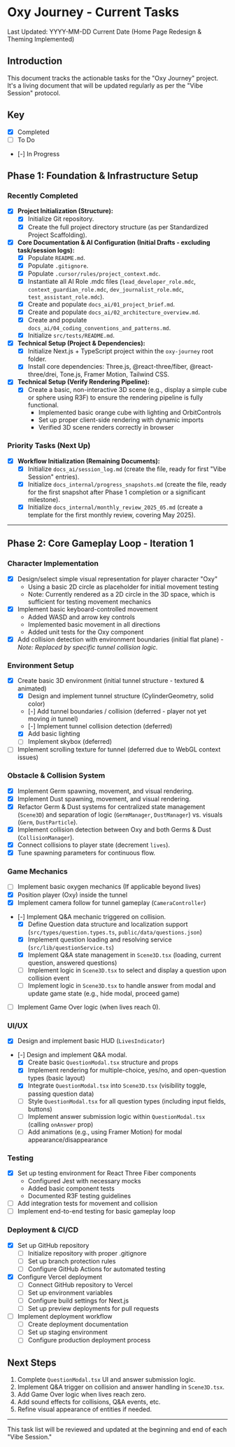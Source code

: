 # Oxy Journey - Current Tasks
Last Updated: YYYY-MM-DD Current Date (Home Page Redesign & Theming Implemented)

## Introduction
This document tracks the actionable tasks for the "Oxy Journey" project. It's a living document that will be updated regularly as per the "Vibe Session" protocol.

## Key
- [x] Completed
- [ ] To Do
- [-] In Progress

## Phase 1: Foundation & Infrastructure Setup

### Recently Completed
- [x] **Project Initialization (Structure):**
    - [x] Initialize Git repository.
    - [x] Create the full project directory structure (as per Standardized Project Scaffolding).
- [x] **Core Documentation & AI Configuration (Initial Drafts - excluding task/session logs):**
    - [x] Populate `README.md`.
    - [x] Populate `.gitignore`.
    - [x] Populate `.cursor/rules/project_context.mdc`.
    - [x] Instantiate all AI Role .mdc files (`lead_developer_role.mdc`, `context_guardian_role.mdc`, `dev_journalist_role.mdc`, `test_assistant_role.mdc`).
    - [x] Create and populate `docs_ai/01_project_brief.md`.
    - [x] Create and populate `docs_ai/02_architecture_overview.md`.
    - [x] Create and populate `docs_ai/04_coding_conventions_and_patterns.md`.
    - [x] Initialize `src/tests/README.md`.
- [x] **Technical Setup (Project & Dependencies):**
    - [x] Initialize Next.js + TypeScript project within the `oxy-journey` root folder.
    - [x] Install core dependencies: Three.js, @react-three/fiber, @react-three/drei, Tone.js, Framer Motion, Tailwind CSS.
- [x] **Technical Setup (Verify Rendering Pipeline):**
    - [x] Create a basic, non-interactive 3D scene (e.g., display a simple cube or sphere using R3F) to ensure the rendering pipeline is fully functional.
        - Implemented basic orange cube with lighting and OrbitControls
        - Set up proper client-side rendering with dynamic imports
        - Verified 3D scene renders correctly in browser

### Priority Tasks (Next Up)
- [x] **Workflow Initialization (Remaining Documents):**
    - [x] Initialize `docs_ai/session_log.md` (create the file, ready for first "Vibe Session" entries).
    - [x] Initialize `docs_internal/progress_snapshots.md` (create the file, ready for the first snapshot after Phase 1 completion or a significant milestone).
    - [x] Initialize `docs_internal/monthly_review_2025_05.md` (create a template for the first monthly review, covering May 2025).

---

## Phase 2: Core Gameplay Loop - Iteration 1

### Character Implementation
- [x] Design/select simple visual representation for player character "Oxy"
  - Using a basic 2D circle as placeholder for initial movement testing
  - Note: Currently rendered as a 2D circle in the 3D space, which is sufficient for testing movement mechanics
- [x] Implement basic keyboard-controlled movement
  - Added WASD and arrow key controls
  - Implemented basic movement in all directions
  - Added unit tests for the Oxy component
- [x] Add collision detection with environment boundaries (initial flat plane) - *Note: Replaced by specific tunnel collision logic.*

### Environment Setup
- [x] Create basic 3D environment (initial tunnel structure - textured & animated)
  - [x] Design and implement tunnel structure (CylinderGeometry, solid color)
  - [-] Add tunnel boundaries / collision (deferred - player not yet moving *in* tunnel)
  - [-] Implement tunnel collision detection (deferred)
  - [x] Add basic lighting
  - [ ] Implement skybox (deferred)
- [ ] Implement scrolling texture for tunnel (deferred due to WebGL context issues)

### Obstacle & Collision System
- [x] Implement Germ spawning, movement, and visual rendering.
- [x] Implement Dust spawning, movement, and visual rendering.
- [x] Refactor Germ & Dust systems for centralized state management (`Scene3D`) and separation of logic (`GermManager`, `DustManager`) vs. visuals (`Germ`, `DustParticle`).
- [x] Implement collision detection between Oxy and both Germs & Dust (`CollisionManager`).
- [x] Connect collisions to player state (decrement `lives`).
- [x] Tune spawning parameters for continuous flow.

### Game Mechanics
- [ ] Implement basic oxygen mechanics (If applicable beyond lives)
- [x] Position player (Oxy) inside the tunnel
- [x] Implement camera follow for tunnel gameplay (`CameraController`)
- [-] Implement Q&A mechanic triggered on collision.
    - [x] Define Question data structure and localization support (`src/types/question.types.ts`, `public/data/questions.json`)
    - [x] Implement question loading and resolving service (`src/lib/questionService.ts`)
    - [x] Implement Q&A state management in `Scene3D.tsx` (loading, current question, answered questions)
    - [ ] Implement logic in `Scene3D.tsx` to select and display a question upon collision event
    - [ ] Implement logic in `Scene3D.tsx` to handle answer from modal and update game state (e.g., hide modal, proceed game)
- [ ] Implement Game Over logic (when lives reach 0).

### UI/UX
- [x] Design and implement basic HUD (`LivesIndicator`)
- [-] Design and implement Q&A modal.
    - [x] Create basic `QuestionModal.tsx` structure and props
    - [x] Implement rendering for multiple-choice, yes/no, and open-question types (basic layout)
    - [x] Integrate `QuestionModal.tsx` into `Scene3D.tsx` (visibility toggle, passing question data)
    - [ ] Style `QuestionModal.tsx` for all question types (including input fields, buttons)
    - [ ] Implement answer submission logic within `QuestionModal.tsx` (calling `onAnswer` prop)
    - [ ] Add animations (e.g., using Framer Motion) for modal appearance/disappearance

### Testing
- [x] Set up testing environment for React Three Fiber components
  - Configured Jest with necessary mocks
  - Added basic component tests
  - Documented R3F testing guidelines
- [ ] Add integration tests for movement and collision
- [ ] Implement end-to-end testing for basic gameplay loop

### Deployment & CI/CD
- [x] Set up GitHub repository
  - [ ] Initialize repository with proper .gitignore
  - [ ] Set up branch protection rules
  - [ ] Configure GitHub Actions for automated testing
- [x] Configure Vercel deployment
  - [ ] Connect GitHub repository to Vercel
  - [ ] Set up environment variables
  - [ ] Configure build settings for Next.js
  - [ ] Set up preview deployments for pull requests
- [ ] Implement deployment workflow
  - [ ] Create deployment documentation
  - [ ] Set up staging environment
  - [ ] Configure production deployment process

## Next Steps
1. Complete `QuestionModal.tsx` UI and answer submission logic.
2. Implement Q&A trigger on collision and answer handling in `Scene3D.tsx`.
3. Add Game Over logic when lives reach zero.
4. Add sound effects for collisions, Q&A events, etc.
5. Refine visual appearance of entities if needed.

---
This task list will be reviewed and updated at the beginning and end of each "Vibe Session."
